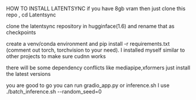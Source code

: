 HOW TO INSTALL LATENTSYNC
if you have 8gb vram then just clone this repo , cd Latentsync


clone the latentsync repository in hugginface(1.6) and rename that as checkpoints


create a venv/conda environment and pip install -r requirements.txt (comment out torch, torchvision to your need). I installed myself similar to other projects to make sure cudnn works

there will be some dependency conflicts like mediapipe,xformers just install the latest versions 

you are good to go you can run gradio_app.py or inference.sh
I use ./batch_inference.sh --random_seed=0

